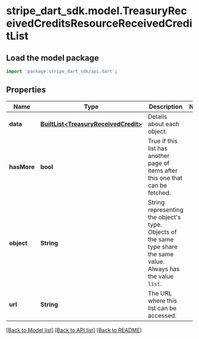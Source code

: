 # stripe_dart_sdk.model.TreasuryReceivedCreditsResourceReceivedCreditList

## Load the model package
```dart
import 'package:stripe_dart_sdk/api.dart';
```

## Properties
Name | Type | Description | Notes
------------ | ------------- | ------------- | -------------
**data** | [**BuiltList&lt;TreasuryReceivedCredit&gt;**](TreasuryReceivedCredit.md) | Details about each object. | 
**hasMore** | **bool** | True if this list has another page of items after this one that can be fetched. | 
**object** | **String** | String representing the object's type. Objects of the same type share the same value. Always has the value `list`. | 
**url** | **String** | The URL where this list can be accessed. | 

[[Back to Model list]](../README.md#documentation-for-models) [[Back to API list]](../README.md#documentation-for-api-endpoints) [[Back to README]](../README.md)


